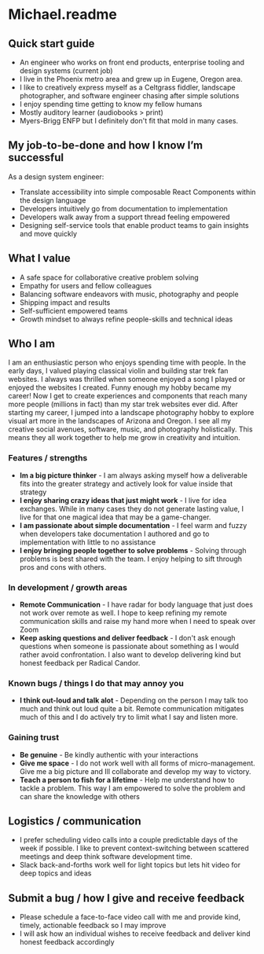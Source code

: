 # Michael.readme

## Quick start guide

* An engineer who works on front end products, enterprise tooling and design systems (current job)
* I live in the Phoenix metro area and grew up in Eugene, Oregon area.
* I like to creatively express myself as a Celtgrass fiddler, landscape photographer, and software engineer chasing after simple solutions
* I enjoy spending time getting to know my fellow humans
* Mostly auditory learner (audiobooks > print)
* Myers-Brigg ENFP but I definitely don't fit that mold in many cases.

## My job-to-be-done and how I know I’m successful

As a design system engineer:

* Translate accessibility into simple composable React Components within the design language
* Developers intuitively go from documentation to implementation
* Developers walk away from a support thread feeling empowered
* Designing self-service tools that enable product teams to gain insights and move quickly

## What I value

* A safe space for collaborative creative problem solving
* Empathy for users and fellow colleagues
* Balancing software endeavors with music, photography and people
* Shipping impact and results
* Self-sufficient empowered teams
* Growth mindset to always refine people-skills and technical ideas

## Who I am

I am an enthusiastic person who enjoys spending time with people. In the early days, I valued playing classical violin and building star trek fan websites. I always was thrilled when someone enjoyed a song I played or enjoyed the websites I created. Funny enough my hobby became my career! Now I get to create experiences and components that reach many more people (millions in fact) than my star trek websites ever did. After starting my career, I jumped into a landscape photography hobby to explore visual art more in the landscapes of Arizona and Oregon. I see all my creative social avenues, software, music, and photography holistically. This means they all work together to help me grow in creativity and intuition.

### Features / strengths

* **Im a big picture thinker** - I am always asking myself how a deliverable fits into the greater strategy and actively look for value inside that strategy
* **I enjoy sharing crazy ideas that just might work** - I live for idea exchanges. While in many cases they do not generate lasting value, I live for that one magical idea that may be a game-changer.
* **I am passionate about simple documentation** - I feel warm and fuzzy when developers take documentation I authored and go to implementation with little to no assistance
* **I enjoy bringing people together to solve problems** - Solving through problems is best shared with the team. I enjoy helping to sift through pros and cons with others.

### In development / growth areas

* **Remote Communication** - I have radar for body language that just does not work over remote as well. I hope to keep refining my remote communication skills and raise my hand more when I need to speak over Zoom
* **Keep asking questions and deliver feedback** - I don't ask enough questions when someone is passionate about something as I would rather avoid confrontation. I also want to develop delivering kind but honest feedback per Radical Candor.

### Known bugs / things I do that may annoy you

* **I think out-loud and talk alot** - Depending on the person I may talk too much and think out loud quite a bit. Remote communication mitigates much of this and I do actively try to limit what I say and listen more.

### Gaining trust

* **Be genuine** - Be kindly authentic with your interactions
* **Give me space** - I do not work well with all forms of micro-management. Give me a big picture and Ill collaborate and develop my way to victory.
* **Teach a person to fish for a lifetime** - Help me understand how to tackle a problem. This way I am empowered to solve the problem and can share the knowledge with others

## Logistics / communication

* I prefer scheduling video calls into a couple predictable days of the week if possible. I like to prevent context-switching between scattered meetings and deep think software development time.
* Slack back-and-forths work well for light topics but lets hit video for deep topics and ideas

## Submit a bug / how I give and receive feedback

* Please schedule a face-to-face video call with me and provide kind, timely, actionable feedback so I may improve
* I will ask how an individual wishes to receive feedback and deliver kind honest feedback accordingly
